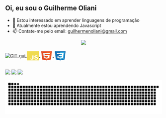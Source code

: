 ## Oi, eu sou o Guilherme Oliani

- 👀 Estou interessado em aprender linguagens de programação
- 🌱 Atualmente estou aprendendo Javascript
- 📫 Contate-me pelo email: guilhermenoliani@gmail.com
<div align="center">
  <a href="https://github.com/guilhermenoliani/">
  <img height="180em" src="https://github-readme-stats.vercel.app/api?username=guilhermenoliani&show_icons=true&theme=dark&include_all_commits=true&count_private=true"/>
  
</div>
  <div style="display: inline_block; align-items: center;"><br>
  <img align="center" alt="GIT-gui" height="30" width="40"  src="https://cdn.jsdelivr.net/gh/devicons/devicon/icons/git/git-original.svg" />
  <img align="center" alt="JS-gui" height="30" width="40" src="https://raw.githubusercontent.com/devicons/devicon/master/icons/javascript/javascript-plain.svg">
  <img align="center" alt="HTML-gui" height="30" width="40" src="https://raw.githubusercontent.com/devicons/devicon/master/icons/html5/html5-original.svg">
  <img align="center" alt="CSS-gui" height="30" width="40" src="https://raw.githubusercontent.com/devicons/devicon/master/icons/css3/css3-original.svg"> 
       
</div>
  
  
  ##
  
  
  <div> 
  <a href="https://www.instagram.com/guioliani/" target="_blank"><img src="https://img.shields.io/badge/-Instagram-%23E4405F?style=for-the-badge&logo=instagram&logoColor=white" target="_blank"></a>
  <a href = "mailto:guinoliani@gmail.com"><img src="https://img.shields.io/badge/-Gmail-%23333?style=for-the-badge&logo=gmail&logoColor=white" target="_blank"></a>
  <a href="https://www.linkedin.com/in/guioliani/" target="_blank"><img src="https://img.shields.io/badge/-LinkedIn-%230077B5?style=for-the-badge&logo=linkedin&logoColor=white" target="_blank"></a> 
 
  ![Snake animation](https://github.com/guilhermenoliani/guilhermenoliani/blob/output/github-contribution-grid-snake.svg)
 
</div>
 
  

